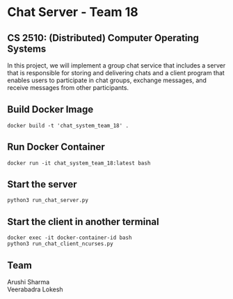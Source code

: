 # Chat Server - Team 18

## CS 2510: (Distributed) Computer Operating Systems

In this project, we will implement a group chat service that includes a server that is responsible for storing and delivering chats and a client program that enables users to participate in chat groups, exchange messages, and receive messages from other participants. 


## Build Docker Image
`docker build -t 'chat_system_team_18' .`

## Run Docker Container
`docker run -it chat_system_team_18:latest bash`

## Start the server
`python3 run_chat_server.py`

## Start the client in another terminal
```
docker exec -it docker-container-id bash
python3 run_chat_client_ncurses.py
```

## Team
Arushi Sharma
<br />
Veerabadra Lokesh

